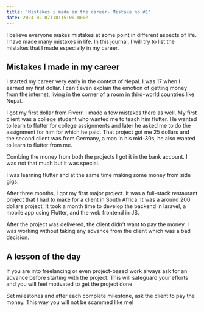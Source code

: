 ```yaml
---
title: 'Mistakes i made in the career- Mistake no #1'
date: 2024-02-07T18:15:00.000Z
---
```


I believe everyone makes mistakes at some point in different aspects of life. I have made many mistakes in life. In this journal, I will try to list the mistakes that I made especially in my career.

## Mistakes I made in my career

I started my career very early in the context of Nepal. I was 17 when I earned my first dollar. I can't even explain the emotion of getting money from the internet, living in the corner of a room in third-world countries like Nepal.

I got my first dollar from Fiverr. I made a few mistakes there as well. My first client was a college student who wanted me to teach him flutter. He wanted to learn to flutter for college assignments and later he asked me to do the assignment for him for which he paid.  That project got me 25 dollars and the second client was from Germany, a man in his mid-30s, he also wanted to learn to flutter from me.

Combing the money from both the projects I got it in the bank account. I was not that much but it was special.

I was learning flutter and at the same time making some money from side gigs.

After three months, I got my first major project. It was a full-stack restaurant project that  I had to make for a client in South Africa.   It was a around 200 dollars project, It took a month time to develop the backend in laravel, a mobile app using Flutter, and the web frontend in JS.

After the project was delivered, the client didn't want to pay the money. I was working without taking any advance from the client which was a bad decision.

## A lesson of the day

If you are into freelancing or even project-based work always ask for an advance before starting with the project. This will safeguard your efforts and you will feel motivated to get the project done.

Set milestones and after each complete milestone, ask the client to pay the money. This way you will not be scammed like me!
